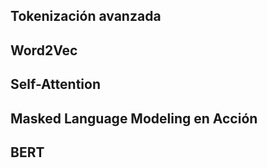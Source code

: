 ## Tokenización avanzada


## Word2Vec


## Self-Attention


## Masked Language Modeling en Acción


## BERT
